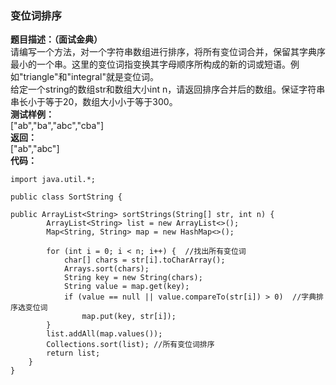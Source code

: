 ### 变位词排序
**题目描述：（面试金典）**<br />请编写一个方法，对一个字符串数组进行排序，将所有变位词合并，保留其字典序最小的一个串。这里的变位词指变换其字母顺序所构成的新的词或短语。例如"triangle"和"integral"就是变位词。<br />给定一个string的数组str和数组大小int n，请返回排序合并后的数组。保证字符串串长小于等于20，数组大小小于等于300。<br />**测试样例：**<br />["ab","ba","abc","cba"]<br />**返回：**<br />["ab","abc"]<br />**代码：**
```
import java.util.*;

public class SortString {

public ArrayList<String> sortStrings(String[] str, int n) {
        ArrayList<String> list = new ArrayList<>();
        Map<String, String> map = new HashMap<>();
         
        for (int i = 0; i < n; i++) {  //找出所有变位词
            char[] chars = str[i].toCharArray();
            Arrays.sort(chars);
            String key = new String(chars);
            String value = map.get(key);
            if (value == null || value.compareTo(str[i]) > 0)  //字典排序选变位词
                map.put(key, str[i]);
        }
        list.addAll(map.values());
        Collections.sort(list); //所有变位词排序
        return list;
    }
}
```
